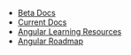 - [Beta Docs](https://angular.dev/)
- [Current Docs](https://angular.io/docs)
- [Angular Learning Resources](https://github.com/avatsaev/angular-learning-resources?tab=readme-ov-file)
- [Angular Roadmap](https://roadmap.sh/angular)